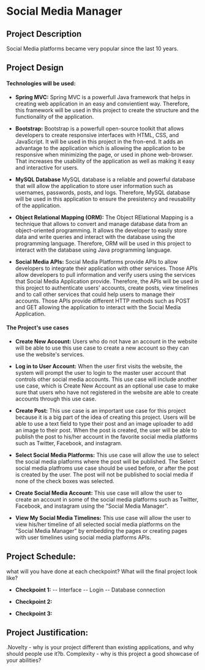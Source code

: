 # Social Media Manager

## Project Description

Social Media platforms became very popular since the last 10 years.

## Project Design


#### Technologies will be used:

- **Spring MVC:**
Spring MVC is a powerfull Java framework that helps in creating web application in an easy and convientient way. Therefore, this framework will be used in this project to create the structure and the functionality of the application. 

- **Bootstrap:**
Bootstrap is a powerfull open-source toolkit that allows developers to create responsive interfaces with HTML, CSS, and JavaScript. It will be used in this project in the fron-end. It adds an advantage to the application which is allowing the application to be responsive when minimizing the page, or used in phone web-browser. That increases the usability of the application as well as making it easy and interactive for users.

- **MySQL Database**
MySQL database is a reliable and powerful database that will allow the application to store user information such as usernames, passwords, posts, and logs. Therefore, MySQL database will be used in this application to ensure the presistency and reusability of the application.

- **Object Relational Mapping (ORM):**
The Object RElational Mapping is a technique that allows to convert and manage database data from an object-oriented programming. It allows the developer to easily store data and write queries and interact with the database using the programming language. Therefore, ORM will be used in this project to interact with the database using Java programming language.

- **Social Media APIs:**
Social Media Platforms provide APIs to allow developers to integrate their application with other services. Those APIs allow developers to pull information and verify users using the services that Social Media Application provide. Therefore, the APIs will be used in this project to authenticate users' accounts, create posts, view timelines and to call other services that could help users to manage their accounts. Those APIs provide different HTTP methods such as POST and GET allowing the application to interact with the Social Media Application.


#### The Project's use cases

- **Create New Account:** 
Users who do not have an account in the website will be able to use this use case to create a new account so they can use the website's services.

- **Log in to User Account:**
When the user first visits the website, the system will prompt the user to login to the master user account that controls other social media accounts. This use case will include another use case, which is Create New Account as an optional use case to make sure that users who have not registered in the website are able to create accounts through this use case.

- **Create Post:**
This use case is an important use case for this project because it is a big part of the idea of creating this project. Users will be able to use a text field to type their post and an image uploader to add an image to their post. When the post is created, the user will be able to publish the post to his/her account in the favorite social media platforms such as Twitter, Facebook, and instagram.

- **Select Social Media Platforms:**
This use case will allow the use to select the social media platforms where the post will be published. The Select social media platfroms use case should be used before, or after the post is created by the user. The post will not be published to social media if none of the check boxes was selected.

- **Create Social Media Account:**
This use case will allow the user to create an account in some of the social media platforms such as Twitter, Facebook, and instagram using the "Social Media Manager".

- **View My Social Media Timelines:**
This use case will allow the user to view his/her timeline of all selected social media platforms on the "Social Media Manager" by embedding the pages or creating pages with user timelines using social media platforms APIs.

## Project Schedule:

what will you have done at each checkpoint? What will the final project look like?

- **Checkpoint 1:**
-- Interface
-- Login
-- Database connection

- **Checkpoint 2:**
- **Checkpoint 3:**

## Project Justification:
.Novelty - why is your project different than existing applications, and why should people use it?b.
Complexity - why is this project a good showcase of your abilities?
